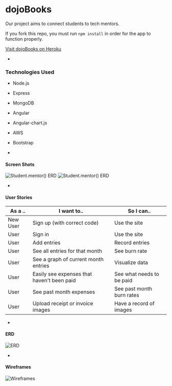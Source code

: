# dojoBooks

Our project aims to connect  students to tech mentors.

If you fork this repo, you must run `npm install` in order for the app to function properly.

[Visit dojoBooks on Heroku](https://dojo-books.herokuapp.com/)

-

### Technologies Used

* Node.js

* Express

* MongoDB

* Angular

* Angular-chart.js

* AWS

* Bootstrap

-

#### Screen Shots

![ Student.mentor() ERD ](images/screenchot1.png)
![ Student.mentor() ERD ](readme/screenshot2.png)

-

#### User Stories

| As a .. | I want to.. | So I can.. |
|---------|---------|---------|
| New User | Sign up (with correct code) | Use the site |
| User | Sign in | Use the site |
| User | Add entries | Record entries |
| User | See all entries for that month | See burn rate |
| User | See a graph of current month entries | Visualize data |
| User | Easily see expenses that haven't been paid | See what needs to be paid |
| User | See past month expenses| See past month burn rates |
| User | Upload receipt or invoice images | Have a record of images |
-

#### ERD

![ ERD ](images/erd.png)

-

#### Wireframes

![ Wireframes ](images/wireframes.png)